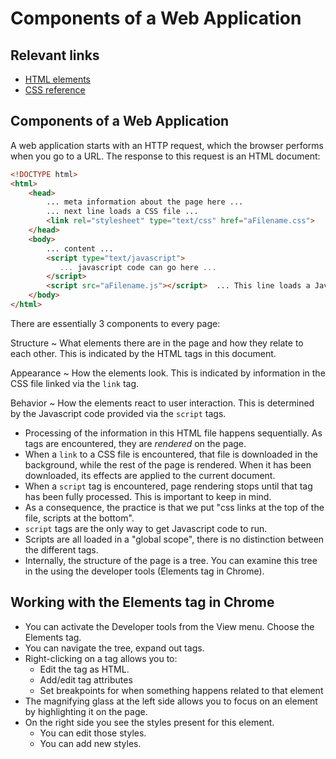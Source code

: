 # Components of a Web Application

## Relevant links

- [HTML elements](https://developer.mozilla.org/en-US/docs/Web/HTML/Element)
- [CSS reference](https://developer.mozilla.org/en-US/docs/Web/CSS/Reference)

## Components of a Web Application

A web application starts with an HTTP request, which the browser performs when you go to a URL. The response to this request is an HTML document:

```html
<!DOCTYPE html>
<html>
    <head>
        ... meta information about the page here ...
        ... next line loads a CSS file ...
        <link rel="stylesheet" type="text/css" href="aFilename.css">
    </head>
    <body>
        ... content ...
        <script type="text/javascript">
           ... javascript code can go here ...
        </script>
        <script src="aFilename.js"></script>  ... This line loads a Javascript file.
    </body>
</html>
```

There are essentially 3 components to every page:

Structure
  ~ What elements there are in the page and how they relate to each other. This is indicated by the HTML tags in this document.

Appearance
  ~ How the elements look. This is indicated by information in the CSS file linked via the `link` tag.

Behavior
  ~ How the elements react to user interaction. This is determined by the Javascript code provided via the `script` tags.

- Processing of the information in this HTML file happens sequentially. As tags are encountered, they are *rendered* on the page.
- When a `link` to a CSS file is encountered, that file is downloaded in the background, while the rest of the page is rendered. When it has been downloaded, its effects are applied to the current document.
- When a `script` tag is encountered, page rendering stops until that tag has been fully processed. This is important to keep in mind.
- As a consequence, the practice is that we put "css links at the top of the file, scripts at the bottom".
- `script` tags are the only way to get Javascript code to run.
- Scripts are all loaded in a "global scope", there is no distinction between the different tags.
- Internally, the structure of the page is a tree. You can examine this tree in the using the developer tools (Elements tag in Chrome).

## Working with the Elements tag in Chrome

- You can activate the Developer tools from the View menu. Choose the Elements tag.
- You can navigate the tree, expand out tags.
- Right-clicking on a tag allows you to:
    - Edit the tag as HTML.
    - Add/edit tag attributes
    - Set breakpoints for when something happens related to that element
- The magnifying glass at the left side allows you to focus on an element by highlighting it on the page.
- On the right side you see the styles present for this element.
    - You can edit those styles.
    - You can add new styles.


